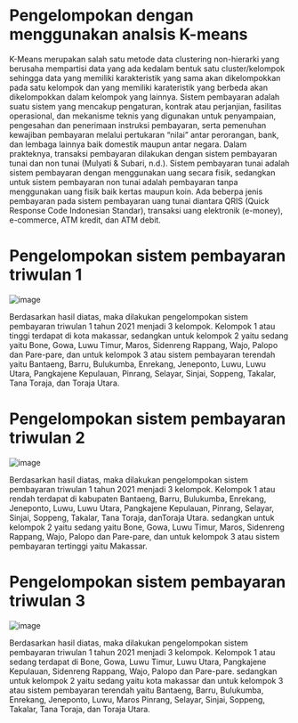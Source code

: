 # Pengelompokan dengan menggunakan analsis K-means
  K-Means merupakan salah satu metode data clustering non-hierarki yang berusaha mempartisi data yang ada kedalam bentuk satu cluster/kelompok sehingga data yang memiliki karakteristik yang sama akan dikelompokkan pada satu kelompok dan yang memiliki karateristik yang berbeda akan dikelompokkan dalam kelompok yang lainnya.
  Sistem pembayaran adalah suatu sistem yang mencakup pengaturan, kontrak atau perjanjian, fasilitas operasional, dan mekanisme teknis yang digunakan untuk penyampaian, pengesahan dan penerimaan instruksi pembayaran, serta pemenuhan kewajiban pembayaran melalui pertukaran “nilai” antar perorangan, bank, dan lembaga lainnya baik domestik maupun antar negara. Dalam prakteknya, transaksi pembayaran dilakukan dengan sistem pembayaran tunai dan non tunai (Mulyati & Subari, n.d.).  Sistem pembayaran tunai adalah sistem pembayaran dengan menggunakan uang secara fisik, sedangkan untuk sistem pembayaran non tunai adalah pembayaran tanpa menggunakan uang fisik baik kertas maupun koin. Ada beberpa jenis pembayaran pada sistem pembayaran uang tunai diantara QRIS (Quick Response Code Indonesian Standar), transaksi uang elektronik (e-money), e-commerce, ATM kredit, dan ATM debit.

# Pengelompokan sistem pembayaran triwulan 1

![image](https://user-images.githubusercontent.com/116243989/197369408-bc716a62-d462-487a-a9fa-8cc47457b0cb.png)

  Berdasarkan hasil diatas, maka dilakukan pengelompokan sistem pembayaran triwulan 1 tahun 2021 menjadi 3 kelompok.  Kelompok 1 atau tinggi terdapat di kota makassar, sedangkan untuk kelompok 2 yaitu sedang yaitu Bone, Gowa, Luwu Timur, Maros, Sidenreng Rappang, Wajo, Palopo dan Pare-pare, dan untuk kelompok 3 atau sistem pembayaran terendah yaitu Bantaeng, Barru, Bulukumba, Enrekang, Jeneponto, Luwu, Luwu Utara, Pangkajene Kepulauan, Pinrang, Selayar, Sinjai, Soppeng, Takalar, Tana Toraja, dan Toraja Utara.

# Pengelompokan sistem pembayaran triwulan 2

![image](https://user-images.githubusercontent.com/116243989/197369414-b9847559-30c1-49e7-9f6d-aef8cc70af13.png)

  Berdasarkan hasil diatas, maka dilakukan pengelompokan sistem pembayaran triwulan 1 tahun 2021 menjadi 3 kelompok.  Kelompok 1 atau rendah terdapat di kabupaten Bantaeng, Barru, Bulukumba, Enrekang, Jeneponto, Luwu, Luwu Utara, Pangkajene Kepulauan, Pinrang, Selayar, Sinjai, Soppeng, Takalar, Tana Toraja, danToraja Utara. sedangkan untuk kelompok 2 yaitu sedang yaitu Bone, Gowa, Luwu Timur, Maros, Sidenreng Rappang, Wajo, Palopo dan Pare-pare, dan untuk kelompok 3 atau sistem pembayaran tertinggi yaitu Makassar.

# Pengelompokan sistem pembayaran triwulan 3

![image](https://user-images.githubusercontent.com/116243989/197369426-2d05bcc6-134c-49ab-b519-5a43d282b9d0.png)

  Berdasarkan hasil diatas, maka dilakukan pengelompokan sistem pembayaran triwulan 1 tahun 2021 menjadi 3 kelompok.  Kelompok 1 atau sedang terdapat di Bone, Gowa, Luwu Timur, Luwu Utara, Pangkajene Kepulauan, Sidenreng Rappang, Wajo, Palopo dan Pare-pare. sedangkan untuk kelompok 2 yaitu sedang yaitu kota makassar dan untuk kelompok 3 atau sistem pembayaran terendah yaitu Bantaeng, Barru, Bulukumba, Enrekang, Jeneponto, Luwu, Maros Pinrang, Selayar, Sinjai, Soppeng, Takalar, Tana Toraja, dan Toraja Utara.
